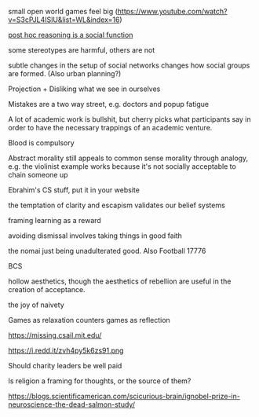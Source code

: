 small open world games feel big
(https://www.youtube.com/watch?v=S3cPJL4ISlU&list=WL&index=16)

[post hoc reasoning is a social function](https://www.youtube.com/watch?v=_ArVh3Cj9rw&list=PLM0XOPE-p91H0bY1nrHPiSILBMsCEJ6AL&index=10&t=180s)

some stereotypes are harmful, others are not

subtle changes in the setup of social networks changes how social groups are formed. (Also urban planning?)

Projection + Disliking what we see in ourselves

Mistakes are a two way street, e.g. doctors and popup fatigue

A lot of academic work is bullshit, but cherry picks what participants say in order to have the necessary trappings of an academic venture.

Blood is compulsory

Abstract morality still appeals to common sense morality through analogy, e.g. the violinist example works because it's not socially acceptable to chain someone up

Ebrahim's CS stuff, put it in your website

the temptation of clarity and escapism validates our belief systems

framing learning as a reward

avoiding dismissal involves taking things in good faith

the nomai just being unadulterated good. Also Football 17776

BCS

hollow aesthetics, though the aesthetics of rebellion are useful in the creation of acceptance.

the joy of naivety

Games as relaxation counters games as reflection

https://missing.csail.mit.edu/

https://i.redd.it/zvh4py5k6zs91.png

Should charity leaders be well paid

Is religion a framing for thoughts, or the source of them?

https://blogs.scientificamerican.com/scicurious-brain/ignobel-prize-in-neuroscience-the-dead-salmon-study/
